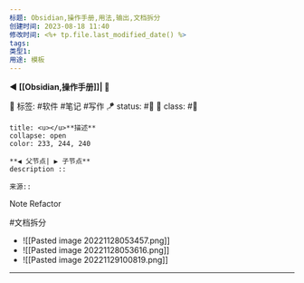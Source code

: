 ```yaml
---
标题: Obsidian,操作手册,用法,输出,文档拆分
创建时间: 2023-08-18 11:40
修改时间: <%+ tp.file.last_modified_date() %>
tags: 
类型1: 
用途: 模板
---
```

**◀️ [[Obsidian,操作手册]]| 📎** 

🧩 标签: #软件 #笔记 #写作
🪁 status: #🔖 
🎏 class: #📸 

```ad-info
title: <u></u>**描述**
collapse: open
color: 233, 244, 240

**◀️ 父节点| ▶️ 子节点** 
description :: 

来源::
```

Note Refactor

#文档拆分

- ![[Pasted image 20221128053457.png]]
- ![[Pasted image 20221128053616.png]]
- ![[Pasted image 20221129100819.png]]

---